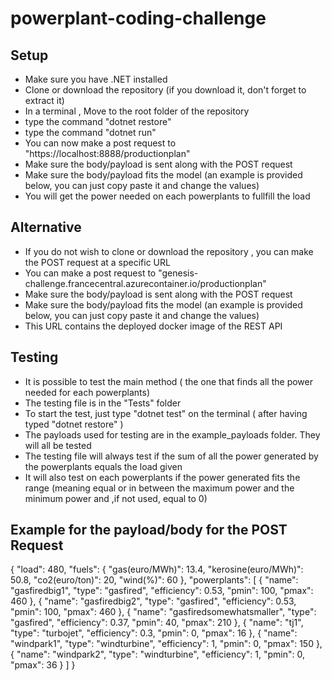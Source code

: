 # powerplant-coding-challenge

## Setup

- Make sure you have .NET installed
- Clone or download the repository (if you download it, don't forget to extract it)
- In a terminal , Move to the root folder of the repository
- type the command "dotnet restore"
- type the command "dotnet run"
- You can now make a post request to "https://localhost:8888/productionplan"
- Make sure the body/payload is sent along with the POST request
- Make sure the body/payload fits the model (an example is provided below, you can just copy paste it and change the values)
- You will get the power needed on each powerplants to fullfill the load

## Alternative

- If you do not wish to clone or download the repository , you can make the POST request at a specific URL
- You can make a post request to "genesis-challenge.francecentral.azurecontainer.io/productionplan"
- Make sure the body/payload is sent along with the POST request
- Make sure the body/payload fits the model (an example is provided below, you can just copy paste it and change the values)
- This URL contains the deployed docker image of the REST API

## Testing

- It is possible to test the main method ( the one that finds all the power needed for each powerplants)
- The testing file is in the "Tests" folder
- To start the test, just type "dotnet test" on the terminal ( after having typed "dotnet restore" )
- The payloads used for testing are in the example_payloads folder. They will all be tested
- The testing file will always test if the sum of all the power generated by the powerplants equals the load given
- It will also test on each powerplants if the power generated fits the range (meaning equal or in between the maximum power and the minimum power and ,if not used, equal to 0)

## Example for the payload/body for the POST Request

  {
    "load": 480,
    "fuels": {
      "gas(euro/MWh)": 13.4,
      "kerosine(euro/MWh)": 50.8,
      "co2(euro/ton)": 20,
      "wind(%)": 60
    },
    "powerplants": [
      {
        "name": "gasfiredbig1",
        "type": "gasfired",
        "efficiency": 0.53,
        "pmin": 100,
        "pmax": 460
      },
      {
        "name": "gasfiredbig2",
        "type": "gasfired",
        "efficiency": 0.53,
        "pmin": 100,
        "pmax": 460
      },
      {
        "name": "gasfiredsomewhatsmaller",
        "type": "gasfired",
        "efficiency": 0.37,
        "pmin": 40,
        "pmax": 210
      },
      {
        "name": "tj1",
        "type": "turbojet",
        "efficiency": 0.3,
        "pmin": 0,
        "pmax": 16
      },
      {
        "name": "windpark1",
        "type": "windturbine",
        "efficiency": 1,
        "pmin": 0,
        "pmax": 150
      },
      {
        "name": "windpark2",
        "type": "windturbine",
        "efficiency": 1,
        "pmin": 0,
        "pmax": 36
      }
    ]
  }
